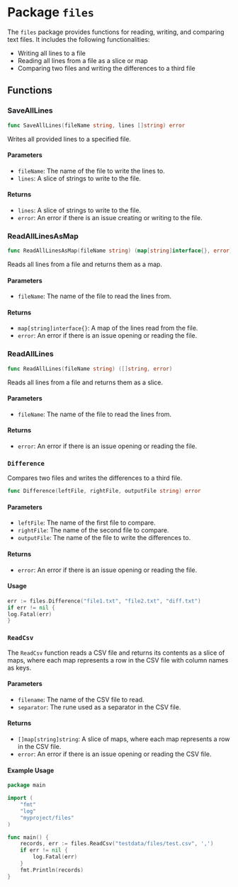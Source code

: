 # Package `files`

The `files` package provides functions for reading, writing, and comparing text files. It includes the following
functionalities:

- Writing all lines to a file
- Reading all lines from a file as a slice or map
- Comparing two files and writing the differences to a third file

## Functions

### SaveAllLines

```go
func SaveAllLines(fileName string, lines []string) error
```

Writes all provided lines to a specified file.

#### Parameters

- `fileName`: The name of the file to write the lines to.
- `lines`: A slice of strings to write to the file.

#### Returns

- `lines`: A slice of strings to write to the file.
- `error`: An error if there is an issue creating or writing to the file.

### ReadAllLinesAsMap

```go
func ReadAllLinesAsMap(fileName string) (map[string]interface{}, error)
```

Reads all lines from a file and returns them as a map.

#### Parameters

- `fileName`: The name of the file to read the lines from.

#### Returns

- `map[string]interface{}`: A map of the lines read from the file.
- `error`: An error if there is an issue opening or reading the file.

### ReadAllLines

```go
func ReadAllLines(fileName string) ([]string, error)
```

Reads all lines from a file and returns them as a slice.

#### Parameters

- `fileName`: The name of the file to read the lines from.

#### Returns

- `error`: An error if there is an issue opening or reading the file.

### `Difference`

Compares two files and writes the differences to a third file.

```go
func Difference(leftFile, rightFile, outputFile string) error
```

#### Parameters

- `leftFile`: The name of the first file to compare.
- `rightFile`: The name of the second file to compare.
- `outputFile`: The name of the file to write the differences to.

#### Returns

- `error`: An error if there is an issue opening or reading the file.

#### Usage

```go
err := files.Difference("file1.txt", "file2.txt", "diff.txt")
if err != nil {
log.Fatal(err)
}
```

### `ReadCsv`

The `ReadCsv` function reads a CSV file and returns its contents as a slice of maps, where each map represents a row in
the CSV file with column names as keys.

#### Parameters

- `filename`: The name of the CSV file to read.
- `separator`: The rune used as a separator in the CSV file.

#### Returns

- `[]map[string]string`: A slice of maps, where each map represents a row in the CSV file.
- `error`: An error if there is an issue opening or reading the CSV file.

#### Example Usage

```go
package main

import (
	"fmt"
	"log"
	"myproject/files"
)

func main() {
	records, err := files.ReadCsv("testdata/files/test.csv", ',')
	if err != nil {
		log.Fatal(err)
	}
	fmt.Println(records)
}
```